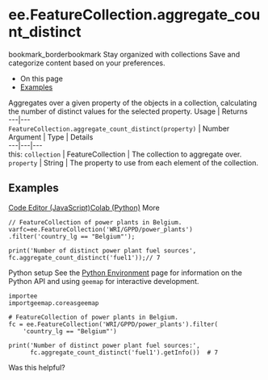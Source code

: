  
#  ee.FeatureCollection.aggregate_count_distinct
bookmark_borderbookmark Stay organized with collections  Save and categorize content based on your preferences.
  * On this page
  * [Examples](https://developers.google.com/earth-engine/apidocs/ee-featurecollection-aggregate_count_distinct#examples)


Aggregates over a given property of the objects in a collection, calculating the number of distinct values for the selected property.
Usage | Returns  
---|---  
`FeatureCollection.aggregate_count_distinct(property)` | Number  
Argument | Type | Details  
---|---|---  
this: `collection` | FeatureCollection | The collection to aggregate over.  
`property` | String | The property to use from each element of the collection.  
## Examples
[Code Editor (JavaScript)](https://developers.google.com/earth-engine/apidocs/ee-featurecollection-aggregate_count_distinct#code-editor-javascript-sample)[Colab (Python)](https://developers.google.com/earth-engine/apidocs/ee-featurecollection-aggregate_count_distinct#colab-python-sample) More
```
// FeatureCollection of power plants in Belgium.
varfc=ee.FeatureCollection('WRI/GPPD/power_plants')
.filter('country_lg == "Belgium"');

print('Number of distinct power plant fuel sources',
fc.aggregate_count_distinct('fuel1'));// 7
```
Python setup
See the [ Python Environment](https://developers.google.com/earth-engine/guides/python_install) page for information on the Python API and using `geemap` for interactive development.
```
importee
importgeemap.coreasgeemap
```
```
# FeatureCollection of power plants in Belgium.
fc = ee.FeatureCollection('WRI/GPPD/power_plants').filter(
    'country_lg == "Belgium"')

print('Number of distinct power plant fuel sources:',
      fc.aggregate_count_distinct('fuel1').getInfo())  # 7
```

Was this helpful?
